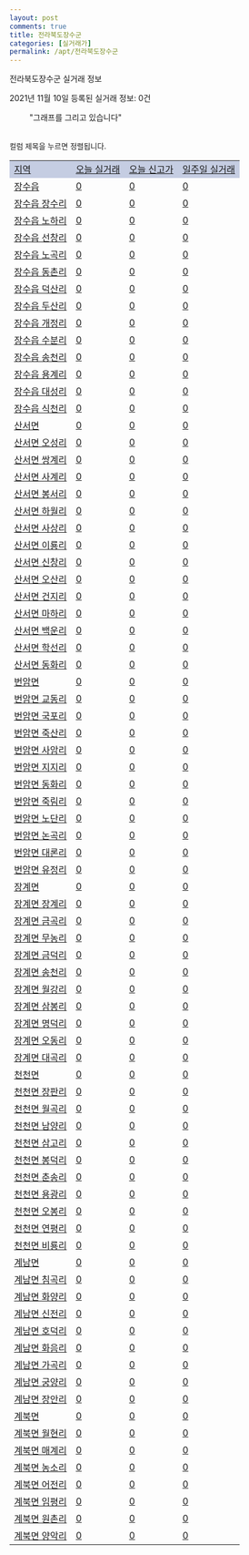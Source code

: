 ```yaml
---
layout: post
comments: true
title: 전라북도장수군
categories: [실거래가]
permalink: /apt/전라북도장수군
---
```


전라북도장수군 실거래 정보

2021년 11월 10일 등록된 실거래 정보: 0건

<!--<script async src="https://pagead2.googlesyndication.com/pagead/js/adsbygoogle.js?client=ca-pub-3485438051770037"
 crossorigin="anonymous"></script>-->

<script type="text/javascript">
  google.charts.load('current', {'packages':['corechart']});
  google.charts.setOnLoadCallback(drawChart);

  function drawChart() {
    var data = google.visualization.arrayToDataTable([['거래일', '매매', '전월세', '전매'], ['21-01', 2, 4, 0], ['21-03', 1, 1, 0], ['21-04', 1, 0, 0], ['21-05', 4, 0, 0], ['21-06', 1, 1, 0], ['21-07', 2, 0, 0], ['21-08', 1, 0, 0], ['21-09', 3, 1, 0], ['21-10', 2, 0, 0]]);

    var options = {
      title: '최근 1년간 유형별 거래량 추이',
      legend: { position: 'bottom' }
    };

    setTimeout(function() {
        var chart = new google.visualization.LineChart(document.getElementById('columnchart_material'));
        chart.draw(data, (options));
        document.getElementById('loading').style.display = 'none';
        var dayLabel = (new Date()).getDay();
        if (dayLabel < 2) {
            sorttable.innerSortFunction.apply(document.getElementById('week'), []);
            sorttable.innerSortFunction.apply(document.getElementById('week'), []);        
        }
        else {
            sorttable.innerSortFunction.apply(document.getElementById('today'), []);
            sorttable.innerSortFunction.apply(document.getElementById('today'), []);
        }
    }, 200);

  }
</script>

<div id="loading" style="z-index:20; display: block; margin-left: 35px">"그래프를 그리고 있습니다"</div>
<div id="columnchart_material" style="width: 95%; margin-left: -35px; display: block"></div>
<!--<div style="width: 95%; margin-left: -35px; display: block">
      <script async src="https://pagead2.googlesyndication.com/pagead/js/adsbygoogle.js?client=ca-pub-3485438051770037"
          crossorigin="anonymous"></script>
      <ins class="adsbygoogle"
          style="display:block"
          data-ad-format="fluid"
          data-ad-layout-key="-fb+5w+4e-db+86"
          data-ad-client="ca-pub-3485438051770037"
          data-ad-slot="1827090281"></ins>
      <script>
          (adsbygoogle = window.adsbygoogle || []).push({});
      </script>
</div>-->
<br>

<font size='small' style='font-size: small;'>컬럼 제목을 누르면 정렬됩니다.</font>
<table class="sortable">
  <tr style='background-color: rgba(114, 132, 186,0.4);'>
    <td id="region"><a href="#">지역</a></td>
    <td id="today"><a href="#">오늘 실거래</a></td>
    <td id="today_new"><a href="#">오늘 신고가</a></td>
    <td id="week"><a href="#">일주일 실거래</a></td>
  </tr>

  
  <tr class="item">
    <td><a href="전라북도장수군장수읍">장수읍</a></td>
    <td><a href="전라북도장수군장수읍">0</a></td>
    <td><a href="전라북도장수군장수읍">0</a></td>
    <td><a href="전라북도장수군장수읍">0</a></td>
  </tr>
    

  <tr class="item">
    <td><a href="전라북도장수군장수읍장수리">장수읍 장수리</a></td>
    <td><a href="전라북도장수군장수읍장수리">0</a></td>
    <td><a href="전라북도장수군장수읍장수리">0</a></td>
    <td><a href="전라북도장수군장수읍장수리">0</a></td>
  </tr>
    

  <tr class="item">
    <td><a href="전라북도장수군장수읍노하리">장수읍 노하리</a></td>
    <td><a href="전라북도장수군장수읍노하리">0</a></td>
    <td><a href="전라북도장수군장수읍노하리">0</a></td>
    <td><a href="전라북도장수군장수읍노하리">0</a></td>
  </tr>
    

  <tr class="item">
    <td><a href="전라북도장수군장수읍선창리">장수읍 선창리</a></td>
    <td><a href="전라북도장수군장수읍선창리">0</a></td>
    <td><a href="전라북도장수군장수읍선창리">0</a></td>
    <td><a href="전라북도장수군장수읍선창리">0</a></td>
  </tr>
    

  <tr class="item">
    <td><a href="전라북도장수군장수읍노곡리">장수읍 노곡리</a></td>
    <td><a href="전라북도장수군장수읍노곡리">0</a></td>
    <td><a href="전라북도장수군장수읍노곡리">0</a></td>
    <td><a href="전라북도장수군장수읍노곡리">0</a></td>
  </tr>
    

  <tr class="item">
    <td><a href="전라북도장수군장수읍동촌리">장수읍 동촌리</a></td>
    <td><a href="전라북도장수군장수읍동촌리">0</a></td>
    <td><a href="전라북도장수군장수읍동촌리">0</a></td>
    <td><a href="전라북도장수군장수읍동촌리">0</a></td>
  </tr>
    

  <tr class="item">
    <td><a href="전라북도장수군장수읍덕산리">장수읍 덕산리</a></td>
    <td><a href="전라북도장수군장수읍덕산리">0</a></td>
    <td><a href="전라북도장수군장수읍덕산리">0</a></td>
    <td><a href="전라북도장수군장수읍덕산리">0</a></td>
  </tr>
    

  <tr class="item">
    <td><a href="전라북도장수군장수읍두산리">장수읍 두산리</a></td>
    <td><a href="전라북도장수군장수읍두산리">0</a></td>
    <td><a href="전라북도장수군장수읍두산리">0</a></td>
    <td><a href="전라북도장수군장수읍두산리">0</a></td>
  </tr>
    

  <tr class="item">
    <td><a href="전라북도장수군장수읍개정리">장수읍 개정리</a></td>
    <td><a href="전라북도장수군장수읍개정리">0</a></td>
    <td><a href="전라북도장수군장수읍개정리">0</a></td>
    <td><a href="전라북도장수군장수읍개정리">0</a></td>
  </tr>
    

  <tr class="item">
    <td><a href="전라북도장수군장수읍수분리">장수읍 수분리</a></td>
    <td><a href="전라북도장수군장수읍수분리">0</a></td>
    <td><a href="전라북도장수군장수읍수분리">0</a></td>
    <td><a href="전라북도장수군장수읍수분리">0</a></td>
  </tr>
    

  <tr class="item">
    <td><a href="전라북도장수군장수읍송천리">장수읍 송천리</a></td>
    <td><a href="전라북도장수군장수읍송천리">0</a></td>
    <td><a href="전라북도장수군장수읍송천리">0</a></td>
    <td><a href="전라북도장수군장수읍송천리">0</a></td>
  </tr>
    

  <tr class="item">
    <td><a href="전라북도장수군장수읍용계리">장수읍 용계리</a></td>
    <td><a href="전라북도장수군장수읍용계리">0</a></td>
    <td><a href="전라북도장수군장수읍용계리">0</a></td>
    <td><a href="전라북도장수군장수읍용계리">0</a></td>
  </tr>
    

  <tr class="item">
    <td><a href="전라북도장수군장수읍대성리">장수읍 대성리</a></td>
    <td><a href="전라북도장수군장수읍대성리">0</a></td>
    <td><a href="전라북도장수군장수읍대성리">0</a></td>
    <td><a href="전라북도장수군장수읍대성리">0</a></td>
  </tr>
    

  <tr class="item">
    <td><a href="전라북도장수군장수읍식천리">장수읍 식천리</a></td>
    <td><a href="전라북도장수군장수읍식천리">0</a></td>
    <td><a href="전라북도장수군장수읍식천리">0</a></td>
    <td><a href="전라북도장수군장수읍식천리">0</a></td>
  </tr>
    

  <tr class="item">
    <td><a href="전라북도장수군산서면">산서면</a></td>
    <td><a href="전라북도장수군산서면">0</a></td>
    <td><a href="전라북도장수군산서면">0</a></td>
    <td><a href="전라북도장수군산서면">0</a></td>
  </tr>
    

  <tr class="item">
    <td><a href="전라북도장수군산서면오성리">산서면 오성리</a></td>
    <td><a href="전라북도장수군산서면오성리">0</a></td>
    <td><a href="전라북도장수군산서면오성리">0</a></td>
    <td><a href="전라북도장수군산서면오성리">0</a></td>
  </tr>
    

  <tr class="item">
    <td><a href="전라북도장수군산서면쌍계리">산서면 쌍계리</a></td>
    <td><a href="전라북도장수군산서면쌍계리">0</a></td>
    <td><a href="전라북도장수군산서면쌍계리">0</a></td>
    <td><a href="전라북도장수군산서면쌍계리">0</a></td>
  </tr>
    

  <tr class="item">
    <td><a href="전라북도장수군산서면사계리">산서면 사계리</a></td>
    <td><a href="전라북도장수군산서면사계리">0</a></td>
    <td><a href="전라북도장수군산서면사계리">0</a></td>
    <td><a href="전라북도장수군산서면사계리">0</a></td>
  </tr>
    

  <tr class="item">
    <td><a href="전라북도장수군산서면봉서리">산서면 봉서리</a></td>
    <td><a href="전라북도장수군산서면봉서리">0</a></td>
    <td><a href="전라북도장수군산서면봉서리">0</a></td>
    <td><a href="전라북도장수군산서면봉서리">0</a></td>
  </tr>
    

  <tr class="item">
    <td><a href="전라북도장수군산서면하월리">산서면 하월리</a></td>
    <td><a href="전라북도장수군산서면하월리">0</a></td>
    <td><a href="전라북도장수군산서면하월리">0</a></td>
    <td><a href="전라북도장수군산서면하월리">0</a></td>
  </tr>
    

  <tr class="item">
    <td><a href="전라북도장수군산서면사상리">산서면 사상리</a></td>
    <td><a href="전라북도장수군산서면사상리">0</a></td>
    <td><a href="전라북도장수군산서면사상리">0</a></td>
    <td><a href="전라북도장수군산서면사상리">0</a></td>
  </tr>
    

  <tr class="item">
    <td><a href="전라북도장수군산서면이룡리">산서면 이룡리</a></td>
    <td><a href="전라북도장수군산서면이룡리">0</a></td>
    <td><a href="전라북도장수군산서면이룡리">0</a></td>
    <td><a href="전라북도장수군산서면이룡리">0</a></td>
  </tr>
    

  <tr class="item">
    <td><a href="전라북도장수군산서면신창리">산서면 신창리</a></td>
    <td><a href="전라북도장수군산서면신창리">0</a></td>
    <td><a href="전라북도장수군산서면신창리">0</a></td>
    <td><a href="전라북도장수군산서면신창리">0</a></td>
  </tr>
    

  <tr class="item">
    <td><a href="전라북도장수군산서면오산리">산서면 오산리</a></td>
    <td><a href="전라북도장수군산서면오산리">0</a></td>
    <td><a href="전라북도장수군산서면오산리">0</a></td>
    <td><a href="전라북도장수군산서면오산리">0</a></td>
  </tr>
    

  <tr class="item">
    <td><a href="전라북도장수군산서면건지리">산서면 건지리</a></td>
    <td><a href="전라북도장수군산서면건지리">0</a></td>
    <td><a href="전라북도장수군산서면건지리">0</a></td>
    <td><a href="전라북도장수군산서면건지리">0</a></td>
  </tr>
    

  <tr class="item">
    <td><a href="전라북도장수군산서면마하리">산서면 마하리</a></td>
    <td><a href="전라북도장수군산서면마하리">0</a></td>
    <td><a href="전라북도장수군산서면마하리">0</a></td>
    <td><a href="전라북도장수군산서면마하리">0</a></td>
  </tr>
    

  <tr class="item">
    <td><a href="전라북도장수군산서면백운리">산서면 백운리</a></td>
    <td><a href="전라북도장수군산서면백운리">0</a></td>
    <td><a href="전라북도장수군산서면백운리">0</a></td>
    <td><a href="전라북도장수군산서면백운리">0</a></td>
  </tr>
    

  <tr class="item">
    <td><a href="전라북도장수군산서면학선리">산서면 학선리</a></td>
    <td><a href="전라북도장수군산서면학선리">0</a></td>
    <td><a href="전라북도장수군산서면학선리">0</a></td>
    <td><a href="전라북도장수군산서면학선리">0</a></td>
  </tr>
    

  <tr class="item">
    <td><a href="전라북도장수군산서면동화리">산서면 동화리</a></td>
    <td><a href="전라북도장수군산서면동화리">0</a></td>
    <td><a href="전라북도장수군산서면동화리">0</a></td>
    <td><a href="전라북도장수군산서면동화리">0</a></td>
  </tr>
    

  <tr class="item">
    <td><a href="전라북도장수군번암면">번암면</a></td>
    <td><a href="전라북도장수군번암면">0</a></td>
    <td><a href="전라북도장수군번암면">0</a></td>
    <td><a href="전라북도장수군번암면">0</a></td>
  </tr>
    

  <tr class="item">
    <td><a href="전라북도장수군번암면교동리">번암면 교동리</a></td>
    <td><a href="전라북도장수군번암면교동리">0</a></td>
    <td><a href="전라북도장수군번암면교동리">0</a></td>
    <td><a href="전라북도장수군번암면교동리">0</a></td>
  </tr>
    

  <tr class="item">
    <td><a href="전라북도장수군번암면국포리">번암면 국포리</a></td>
    <td><a href="전라북도장수군번암면국포리">0</a></td>
    <td><a href="전라북도장수군번암면국포리">0</a></td>
    <td><a href="전라북도장수군번암면국포리">0</a></td>
  </tr>
    

  <tr class="item">
    <td><a href="전라북도장수군번암면죽산리">번암면 죽산리</a></td>
    <td><a href="전라북도장수군번암면죽산리">0</a></td>
    <td><a href="전라북도장수군번암면죽산리">0</a></td>
    <td><a href="전라북도장수군번암면죽산리">0</a></td>
  </tr>
    

  <tr class="item">
    <td><a href="전라북도장수군번암면사암리">번암면 사암리</a></td>
    <td><a href="전라북도장수군번암면사암리">0</a></td>
    <td><a href="전라북도장수군번암면사암리">0</a></td>
    <td><a href="전라북도장수군번암면사암리">0</a></td>
  </tr>
    

  <tr class="item">
    <td><a href="전라북도장수군번암면지지리">번암면 지지리</a></td>
    <td><a href="전라북도장수군번암면지지리">0</a></td>
    <td><a href="전라북도장수군번암면지지리">0</a></td>
    <td><a href="전라북도장수군번암면지지리">0</a></td>
  </tr>
    

  <tr class="item">
    <td><a href="전라북도장수군번암면동화리">번암면 동화리</a></td>
    <td><a href="전라북도장수군번암면동화리">0</a></td>
    <td><a href="전라북도장수군번암면동화리">0</a></td>
    <td><a href="전라북도장수군번암면동화리">0</a></td>
  </tr>
    

  <tr class="item">
    <td><a href="전라북도장수군번암면죽림리">번암면 죽림리</a></td>
    <td><a href="전라북도장수군번암면죽림리">0</a></td>
    <td><a href="전라북도장수군번암면죽림리">0</a></td>
    <td><a href="전라북도장수군번암면죽림리">0</a></td>
  </tr>
    

  <tr class="item">
    <td><a href="전라북도장수군번암면노단리">번암면 노단리</a></td>
    <td><a href="전라북도장수군번암면노단리">0</a></td>
    <td><a href="전라북도장수군번암면노단리">0</a></td>
    <td><a href="전라북도장수군번암면노단리">0</a></td>
  </tr>
    

  <tr class="item">
    <td><a href="전라북도장수군번암면논곡리">번암면 논곡리</a></td>
    <td><a href="전라북도장수군번암면논곡리">0</a></td>
    <td><a href="전라북도장수군번암면논곡리">0</a></td>
    <td><a href="전라북도장수군번암면논곡리">0</a></td>
  </tr>
    

  <tr class="item">
    <td><a href="전라북도장수군번암면대론리">번암면 대론리</a></td>
    <td><a href="전라북도장수군번암면대론리">0</a></td>
    <td><a href="전라북도장수군번암면대론리">0</a></td>
    <td><a href="전라북도장수군번암면대론리">0</a></td>
  </tr>
    

  <tr class="item">
    <td><a href="전라북도장수군번암면유정리">번암면 유정리</a></td>
    <td><a href="전라북도장수군번암면유정리">0</a></td>
    <td><a href="전라북도장수군번암면유정리">0</a></td>
    <td><a href="전라북도장수군번암면유정리">0</a></td>
  </tr>
    

  <tr class="item">
    <td><a href="전라북도장수군장계면">장계면</a></td>
    <td><a href="전라북도장수군장계면">0</a></td>
    <td><a href="전라북도장수군장계면">0</a></td>
    <td><a href="전라북도장수군장계면">0</a></td>
  </tr>
    

  <tr class="item">
    <td><a href="전라북도장수군장계면장계리">장계면 장계리</a></td>
    <td><a href="전라북도장수군장계면장계리">0</a></td>
    <td><a href="전라북도장수군장계면장계리">0</a></td>
    <td><a href="전라북도장수군장계면장계리">0</a></td>
  </tr>
    

  <tr class="item">
    <td><a href="전라북도장수군장계면금곡리">장계면 금곡리</a></td>
    <td><a href="전라북도장수군장계면금곡리">0</a></td>
    <td><a href="전라북도장수군장계면금곡리">0</a></td>
    <td><a href="전라북도장수군장계면금곡리">0</a></td>
  </tr>
    

  <tr class="item">
    <td><a href="전라북도장수군장계면무농리">장계면 무농리</a></td>
    <td><a href="전라북도장수군장계면무농리">0</a></td>
    <td><a href="전라북도장수군장계면무농리">0</a></td>
    <td><a href="전라북도장수군장계면무농리">0</a></td>
  </tr>
    

  <tr class="item">
    <td><a href="전라북도장수군장계면금덕리">장계면 금덕리</a></td>
    <td><a href="전라북도장수군장계면금덕리">0</a></td>
    <td><a href="전라북도장수군장계면금덕리">0</a></td>
    <td><a href="전라북도장수군장계면금덕리">0</a></td>
  </tr>
    

  <tr class="item">
    <td><a href="전라북도장수군장계면송천리">장계면 송천리</a></td>
    <td><a href="전라북도장수군장계면송천리">0</a></td>
    <td><a href="전라북도장수군장계면송천리">0</a></td>
    <td><a href="전라북도장수군장계면송천리">0</a></td>
  </tr>
    

  <tr class="item">
    <td><a href="전라북도장수군장계면월강리">장계면 월강리</a></td>
    <td><a href="전라북도장수군장계면월강리">0</a></td>
    <td><a href="전라북도장수군장계면월강리">0</a></td>
    <td><a href="전라북도장수군장계면월강리">0</a></td>
  </tr>
    

  <tr class="item">
    <td><a href="전라북도장수군장계면삼봉리">장계면 삼봉리</a></td>
    <td><a href="전라북도장수군장계면삼봉리">0</a></td>
    <td><a href="전라북도장수군장계면삼봉리">0</a></td>
    <td><a href="전라북도장수군장계면삼봉리">0</a></td>
  </tr>
    

  <tr class="item">
    <td><a href="전라북도장수군장계면명덕리">장계면 명덕리</a></td>
    <td><a href="전라북도장수군장계면명덕리">0</a></td>
    <td><a href="전라북도장수군장계면명덕리">0</a></td>
    <td><a href="전라북도장수군장계면명덕리">0</a></td>
  </tr>
    

  <tr class="item">
    <td><a href="전라북도장수군장계면오동리">장계면 오동리</a></td>
    <td><a href="전라북도장수군장계면오동리">0</a></td>
    <td><a href="전라북도장수군장계면오동리">0</a></td>
    <td><a href="전라북도장수군장계면오동리">0</a></td>
  </tr>
    

  <tr class="item">
    <td><a href="전라북도장수군장계면대곡리">장계면 대곡리</a></td>
    <td><a href="전라북도장수군장계면대곡리">0</a></td>
    <td><a href="전라북도장수군장계면대곡리">0</a></td>
    <td><a href="전라북도장수군장계면대곡리">0</a></td>
  </tr>
    

  <tr class="item">
    <td><a href="전라북도장수군천천면">천천면</a></td>
    <td><a href="전라북도장수군천천면">0</a></td>
    <td><a href="전라북도장수군천천면">0</a></td>
    <td><a href="전라북도장수군천천면">0</a></td>
  </tr>
    

  <tr class="item">
    <td><a href="전라북도장수군천천면장판리">천천면 장판리</a></td>
    <td><a href="전라북도장수군천천면장판리">0</a></td>
    <td><a href="전라북도장수군천천면장판리">0</a></td>
    <td><a href="전라북도장수군천천면장판리">0</a></td>
  </tr>
    

  <tr class="item">
    <td><a href="전라북도장수군천천면월곡리">천천면 월곡리</a></td>
    <td><a href="전라북도장수군천천면월곡리">0</a></td>
    <td><a href="전라북도장수군천천면월곡리">0</a></td>
    <td><a href="전라북도장수군천천면월곡리">0</a></td>
  </tr>
    

  <tr class="item">
    <td><a href="전라북도장수군천천면남양리">천천면 남양리</a></td>
    <td><a href="전라북도장수군천천면남양리">0</a></td>
    <td><a href="전라북도장수군천천면남양리">0</a></td>
    <td><a href="전라북도장수군천천면남양리">0</a></td>
  </tr>
    

  <tr class="item">
    <td><a href="전라북도장수군천천면삼고리">천천면 삼고리</a></td>
    <td><a href="전라북도장수군천천면삼고리">0</a></td>
    <td><a href="전라북도장수군천천면삼고리">0</a></td>
    <td><a href="전라북도장수군천천면삼고리">0</a></td>
  </tr>
    

  <tr class="item">
    <td><a href="전라북도장수군천천면봉덕리">천천면 봉덕리</a></td>
    <td><a href="전라북도장수군천천면봉덕리">0</a></td>
    <td><a href="전라북도장수군천천면봉덕리">0</a></td>
    <td><a href="전라북도장수군천천면봉덕리">0</a></td>
  </tr>
    

  <tr class="item">
    <td><a href="전라북도장수군천천면춘송리">천천면 춘송리</a></td>
    <td><a href="전라북도장수군천천면춘송리">0</a></td>
    <td><a href="전라북도장수군천천면춘송리">0</a></td>
    <td><a href="전라북도장수군천천면춘송리">0</a></td>
  </tr>
    

  <tr class="item">
    <td><a href="전라북도장수군천천면용광리">천천면 용광리</a></td>
    <td><a href="전라북도장수군천천면용광리">0</a></td>
    <td><a href="전라북도장수군천천면용광리">0</a></td>
    <td><a href="전라북도장수군천천면용광리">0</a></td>
  </tr>
    

  <tr class="item">
    <td><a href="전라북도장수군천천면오봉리">천천면 오봉리</a></td>
    <td><a href="전라북도장수군천천면오봉리">0</a></td>
    <td><a href="전라북도장수군천천면오봉리">0</a></td>
    <td><a href="전라북도장수군천천면오봉리">0</a></td>
  </tr>
    

  <tr class="item">
    <td><a href="전라북도장수군천천면연평리">천천면 연평리</a></td>
    <td><a href="전라북도장수군천천면연평리">0</a></td>
    <td><a href="전라북도장수군천천면연평리">0</a></td>
    <td><a href="전라북도장수군천천면연평리">0</a></td>
  </tr>
    

  <tr class="item">
    <td><a href="전라북도장수군천천면비룡리">천천면 비룡리</a></td>
    <td><a href="전라북도장수군천천면비룡리">0</a></td>
    <td><a href="전라북도장수군천천면비룡리">0</a></td>
    <td><a href="전라북도장수군천천면비룡리">0</a></td>
  </tr>
    

  <tr class="item">
    <td><a href="전라북도장수군계남면">계남면</a></td>
    <td><a href="전라북도장수군계남면">0</a></td>
    <td><a href="전라북도장수군계남면">0</a></td>
    <td><a href="전라북도장수군계남면">0</a></td>
  </tr>
    

  <tr class="item">
    <td><a href="전라북도장수군계남면침곡리">계남면 침곡리</a></td>
    <td><a href="전라북도장수군계남면침곡리">0</a></td>
    <td><a href="전라북도장수군계남면침곡리">0</a></td>
    <td><a href="전라북도장수군계남면침곡리">0</a></td>
  </tr>
    

  <tr class="item">
    <td><a href="전라북도장수군계남면화양리">계남면 화양리</a></td>
    <td><a href="전라북도장수군계남면화양리">0</a></td>
    <td><a href="전라북도장수군계남면화양리">0</a></td>
    <td><a href="전라북도장수군계남면화양리">0</a></td>
  </tr>
    

  <tr class="item">
    <td><a href="전라북도장수군계남면신전리">계남면 신전리</a></td>
    <td><a href="전라북도장수군계남면신전리">0</a></td>
    <td><a href="전라북도장수군계남면신전리">0</a></td>
    <td><a href="전라북도장수군계남면신전리">0</a></td>
  </tr>
    

  <tr class="item">
    <td><a href="전라북도장수군계남면호덕리">계남면 호덕리</a></td>
    <td><a href="전라북도장수군계남면호덕리">0</a></td>
    <td><a href="전라북도장수군계남면호덕리">0</a></td>
    <td><a href="전라북도장수군계남면호덕리">0</a></td>
  </tr>
    

  <tr class="item">
    <td><a href="전라북도장수군계남면화음리">계남면 화음리</a></td>
    <td><a href="전라북도장수군계남면화음리">0</a></td>
    <td><a href="전라북도장수군계남면화음리">0</a></td>
    <td><a href="전라북도장수군계남면화음리">0</a></td>
  </tr>
    

  <tr class="item">
    <td><a href="전라북도장수군계남면가곡리">계남면 가곡리</a></td>
    <td><a href="전라북도장수군계남면가곡리">0</a></td>
    <td><a href="전라북도장수군계남면가곡리">0</a></td>
    <td><a href="전라북도장수군계남면가곡리">0</a></td>
  </tr>
    

  <tr class="item">
    <td><a href="전라북도장수군계남면궁양리">계남면 궁양리</a></td>
    <td><a href="전라북도장수군계남면궁양리">0</a></td>
    <td><a href="전라북도장수군계남면궁양리">0</a></td>
    <td><a href="전라북도장수군계남면궁양리">0</a></td>
  </tr>
    

  <tr class="item">
    <td><a href="전라북도장수군계남면장안리">계남면 장안리</a></td>
    <td><a href="전라북도장수군계남면장안리">0</a></td>
    <td><a href="전라북도장수군계남면장안리">0</a></td>
    <td><a href="전라북도장수군계남면장안리">0</a></td>
  </tr>
    

  <tr class="item">
    <td><a href="전라북도장수군계북면">계북면</a></td>
    <td><a href="전라북도장수군계북면">0</a></td>
    <td><a href="전라북도장수군계북면">0</a></td>
    <td><a href="전라북도장수군계북면">0</a></td>
  </tr>
    

  <tr class="item">
    <td><a href="전라북도장수군계북면월현리">계북면 월현리</a></td>
    <td><a href="전라북도장수군계북면월현리">0</a></td>
    <td><a href="전라북도장수군계북면월현리">0</a></td>
    <td><a href="전라북도장수군계북면월현리">0</a></td>
  </tr>
    

  <tr class="item">
    <td><a href="전라북도장수군계북면매계리">계북면 매계리</a></td>
    <td><a href="전라북도장수군계북면매계리">0</a></td>
    <td><a href="전라북도장수군계북면매계리">0</a></td>
    <td><a href="전라북도장수군계북면매계리">0</a></td>
  </tr>
    

  <tr class="item">
    <td><a href="전라북도장수군계북면농소리">계북면 농소리</a></td>
    <td><a href="전라북도장수군계북면농소리">0</a></td>
    <td><a href="전라북도장수군계북면농소리">0</a></td>
    <td><a href="전라북도장수군계북면농소리">0</a></td>
  </tr>
    

  <tr class="item">
    <td><a href="전라북도장수군계북면어전리">계북면 어전리</a></td>
    <td><a href="전라북도장수군계북면어전리">0</a></td>
    <td><a href="전라북도장수군계북면어전리">0</a></td>
    <td><a href="전라북도장수군계북면어전리">0</a></td>
  </tr>
    

  <tr class="item">
    <td><a href="전라북도장수군계북면임평리">계북면 임평리</a></td>
    <td><a href="전라북도장수군계북면임평리">0</a></td>
    <td><a href="전라북도장수군계북면임평리">0</a></td>
    <td><a href="전라북도장수군계북면임평리">0</a></td>
  </tr>
    

  <tr class="item">
    <td><a href="전라북도장수군계북면원촌리">계북면 원촌리</a></td>
    <td><a href="전라북도장수군계북면원촌리">0</a></td>
    <td><a href="전라북도장수군계북면원촌리">0</a></td>
    <td><a href="전라북도장수군계북면원촌리">0</a></td>
  </tr>
    

  <tr class="item">
    <td><a href="전라북도장수군계북면양악리">계북면 양악리</a></td>
    <td><a href="전라북도장수군계북면양악리">0</a></td>
    <td><a href="전라북도장수군계북면양악리">0</a></td>
    <td><a href="전라북도장수군계북면양악리">0</a></td>
  </tr>
    


</table>


    